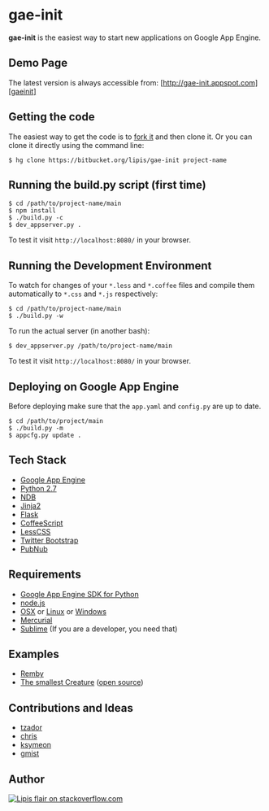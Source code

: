 gae-init
========

**gae-init** is the easiest way to start new applications on Google App Engine.

Demo Page
---------

The latest version is always accessible from: [http://gae-init.appspot.com][gaeinit]

Getting the code
----------------
The easiest way to get the code is to [fork it][fork] and then clone it.
Or you can clone it directly using the command line:

    $ hg clone https://bitbucket.org/lipis/gae-init project-name

Running the build.py script (first time)
----------------------------------------

    $ cd /path/to/project-name/main
    $ npm install
    $ ./build.py -c
    $ dev_appserver.py .

To test it visit `http://localhost:8080/` in your browser.

Running the Development Environment
-----------------------------------

To watch for changes of your `*.less` and `*.coffee` files and compile them
automatically to `*.css` and `*.js` respectively:

    $ cd /path/to/project-name/main
    $ ./build.py -w

To run the actual server (in another bash):

    $ dev_appserver.py /path/to/project-name/main

To test it visit `http://localhost:8080/` in your browser.

Deploying on Google App Engine
------------------------------

Before deploying make sure that the `app.yaml` and `config.py` are up to date.

    $ cd /path/to/project/main
    $ ./build.py -m
    $ appcfg.py update .

Tech Stack
----------

  - [Google App Engine][gae]
  - [Python 2.7][gaepython]
  - [NDB][]
  - [Jinja2][]
  - [Flask][]
  - [CoffeeScript][]
  - [LessCSS][]
  - [Twitter Bootstrap][bootstrap]
  - [PubNub][]

Requirements
------------

  - [Google App Engine SDK for Python][gaesdk]
  - [node.js][nodejs]
  - [OSX][] or [Linux][] or [Windows][]
  - [Mercurial][]
  - [Sublime][] (If you are a developer, you need that)

Examples
--------

  - [Remby][]
  - [The smallest Creature][thesmallestcreature] ([open source][lessbands])

Contributions and Ideas
-----------------------

  - [tzador][]
  - [chris][]
  - [ksymeon][]
  - [gmist][]

Author
------

[![Lipis flair on stackoverflow.com][lipisflair]][lipis]

[gaeinit]: http://gae-init.appspot.com
[lessbands]: https://bitbucket.org/lipis/less-bands
[fork]: https://bitbucket.org/lipis/gae-init/fork

[gae]: https://developers.google.com/appengine/
[gaepython]: https://developers.google.com/appengine/docs/python/python27/using27
[ndb]: https://developers.google.com/appengine/docs/python/ndb/
[jinja2]: http://jinja.pocoo.org/docs/
[flask]: http://flask.pocoo.org/
[coffeescript]: http://coffeescript.org/
[lesscss]: http://lesscss.org/
[bootstrap]: http://twitter.github.com/bootstrap/
[pubnub]: http://www.pubnub.com

[gaesdk]: https://developers.google.com/appengine/downloads
[nodejs]: http://nodejs.org/
[osx]: http://www.apple.com/osx/
[linux]: http://www.ubuntu.com
[windows]: http://windows.microsoft.com/
[mercurial]: http://mercurial.selenic.com/
[sublime]: http://www.sublimetext.com/2

[remby]: http://www.remby.com
[thesmallestcreature]: http://www.thesmallestcreature.com/

[tzador]: http://stackoverflow.com/users/165697/tzador
[chris]: http://stackoverflow.com/users/226394/chris-top
[ksymeon]: https://plus.google.com/102598378133436784997
[gmist]: https://github.com/gmist

[lipisflair]: http://stackexchange.com/users/flair/5282.png
[lipis]: http://stackoverflow.com/users/8418/lipis
